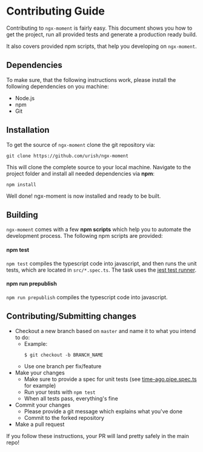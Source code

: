 # Contributing Guide

Contributing to `ngx-moment` is fairly easy. This document shows you how to
get the project, run all provided tests and generate a production ready build.

It also covers provided npm scripts, that help you developing on `ngx-moment`.

## Dependencies

To make sure, that the following instructions work, please install the following dependencies
on you machine:

- Node.js
- npm
- Git

## Installation

To get the source of `ngx-moment` clone the git repository via:

`git clone https://github.com/urish/ngx-moment`

This will clone the complete source to your local machine. Navigate to the project folder
and install all needed dependencies via **npm**:

`npm install`

Well done! ngx-moment is now installed and ready to be built.

## Building

`ngx-moment` comes with a few **npm scripts** which help you to automate
the development process. The following npm scripts are provided:

#### npm test

`npm test` compiles the typescript code into javascript, and then runs the unit
tests, which are located in `src/*.spec.ts`. The task uses the [jest test runner](https://facebook.github.io/jest/).

#### npm run prepublish

`npm run prepublish` compiles the typescript code into javascript.

## Contributing/Submitting changes

- Checkout a new branch based on `master` and name it to what you intend to do:
  - Example:
    ````
    $ git checkout -b BRANCH_NAME
    ````
  - Use one branch per fix/feature
- Make your changes
  - Make sure to provide a spec for unit tests (see [time-ago.pipe.spec.ts](src/time-ago.pipe.spec.ts) for example)
  - Run your tests with `npm test`
  - When all tests pass, everything's fine
- Commit your changes
  - Please provide a git message which explains what you've done
  - Commit to the forked repository
- Make a pull request

If you follow these instructions, your PR will land pretty safely in the main repo!
